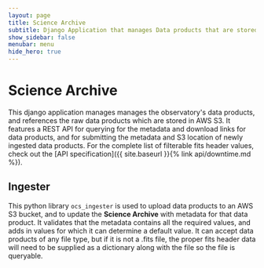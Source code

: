```yaml
---
layout: page
title: Science Archive
subtitle: Django Application that manages Data products that are stored in AWS S3 buckets
show_sidebar: false
menubar: menu
hide_hero: true
---
```



# Science Archive

This django application manages manages the observatory's data products, and references the raw data products which are stored in AWS S3. It features a REST API for querying for the metadata and download links for data products, and for submitting the metadata and S3 location of newly ingested data products. For the complete list of filterable fits header values, check out the [API specification]({{ site.baseurl }}{% link api/downtime.md %}).

## Ingester

This python library `ocs_ingester` is used to upload data products to an AWS S3 bucket, and to update the **Science Archive** with metadata for that data product. It validates that the metadata contains all the required values, and adds in values for which it can determine a default value. It can accept data products of any file type, but if it is not a .fits file, the proper fits header data will need to be supplied as a dictionary along with the file so the file is queryable.
